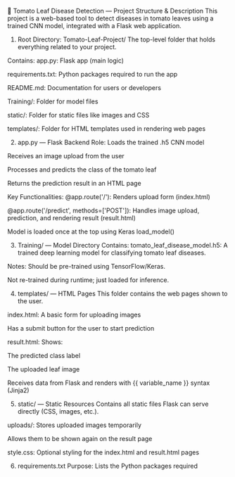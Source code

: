 🍅 Tomato Leaf Disease Detection — Project Structure & Description
This project is a web-based tool to detect diseases in tomato leaves using a trained CNN model, integrated with a Flask web application.

1. Root Directory: Tomato-Leaf-Project/
The top-level folder that holds everything related to your project.

Contains:
app.py: Flask app (main logic)

requirements.txt: Python packages required to run the app

README.md: Documentation for users or developers

Training/: Folder for model files

static/: Folder for static files like images and CSS

templates/: Folder for HTML templates used in rendering web pages

2. app.py — Flask Backend
Role:
Loads the trained .h5 CNN model

Receives an image upload from the user

Processes and predicts the class of the tomato leaf

Returns the prediction result in an HTML page

Key Functionalities:
@app.route('/'): Renders upload form (index.html)

@app.route('/predict', methods=['POST']): Handles image upload, prediction, and rendering result (result.html)

Model is loaded once at the top using Keras load_model()

3. Training/ — Model Directory
Contains:
tomato_leaf_disease_model.h5: A trained deep learning model for classifying tomato leaf diseases.

Notes:
Should be pre-trained using TensorFlow/Keras.

Not re-trained during runtime; just loaded for inference.

4. templates/ — HTML Pages
This folder contains the web pages shown to the user.

index.html:
A basic form for uploading images

Has a submit button for the user to start prediction

result.html:
Shows:

The predicted class label

The uploaded leaf image

Receives data from Flask and renders with {{ variable_name }} syntax (Jinja2)

5. static/ — Static Resources
Contains all static files Flask can serve directly (CSS, images, etc.).

uploads/:
Stores uploaded images temporarily

Allows them to be shown again on the result page

style.css:
Optional styling for the index.html and result.html pages

6. requirements.txt
Purpose:
Lists the Python packages required
